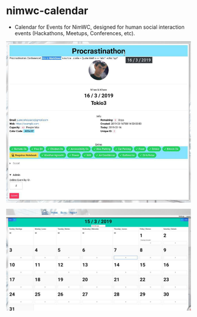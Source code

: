 # nimwc-calendar

- Calendar for Events for NimWC, designed for human social interaction events (Hackathons, Meetups, Conferences, etc).


![](calendar0.jpg)


![](calendar1.jpg)
